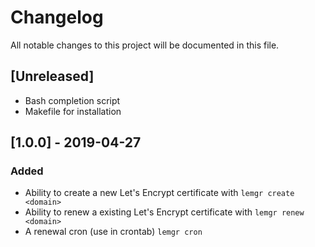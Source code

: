 # Changelog
All notable changes to this project will be documented in this file.

## [Unreleased]
- Bash completion script
- Makefile for installation

## [1.0.0] - 2019-04-27
### Added
- Ability to create a new Let's Encrypt certificate with `lemgr create <domain>`
- Ability to renew a existing Let's Encrypt certificate with `lemgr renew <domain>`
- A renewal cron (use in crontab) `lemgr cron`
